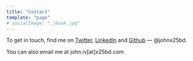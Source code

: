 ```yaml
---
title: "Contact"
template: "page"
# socialImage: "./book.jpg"
---
```


To get in touch, find me on [Twitter](https://twitter.com/johnx25bd), [LinkedIn](https://www.linkedin.com/in/johnx25bd/) and [Github](https://github.com/johnx25bd) — @johnx25bd. 

You can also email me at john.iv[at]x25bd.com
